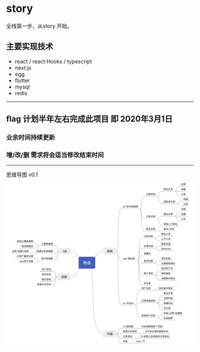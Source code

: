 # story
全栈第一步，从story 开始。

## 主要实现技术  
* react / react Hooks / typescript
* next.js
* egg
* flutter
* mysql
* redis

---------
## flag 计划半年左右完成此项目 即 2020年3月1日  
### 业余时间持续更新
### 增/改/删 需求将会适当修改结束时间
---------

思维导图 v0.1
![image](./img/story.jpg)
